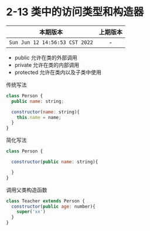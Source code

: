 # 2-13 类中的访问类型和构造器

|本期版本|上期版本
|:---:|:---:
`Sun Jun 12 14:56:53 CST 2022` | -

* public 允许在类的外部调用
* private 允许在类的内部调用
* protected 允许在类内以及子类中使用

传统写法
 
```js
class Person {
  public name: string;

  constructor(name: string){
    this.name = name;
  }
}
```

简化写法

```js
class Person {

  constructor(public name: string){

  }
}
```

调用父类构造函数

```js
class Teacher extends Person {
  constructor(public age: number){
    super('xx')
  }
}
```
 